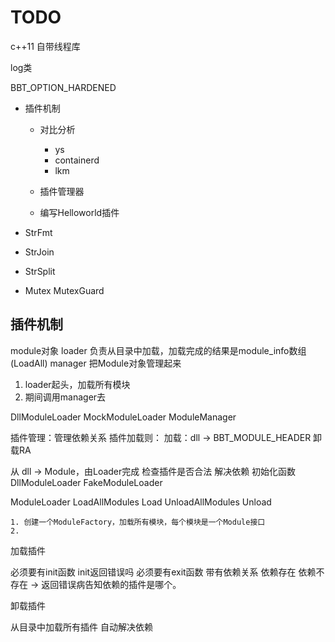 # TODO

c++11 自带线程库


log类

BBT_OPTION_HARDENED

- 插件机制
  - 对比分析
    - ys  
    - containerd
    - lkm
  
  - 插件管理器
  - 编写Helloworld插件


- StrFmt
- StrJoin
- StrSplit

- Mutex MutexGuard


## 插件机制

module对象
loader  负责从目录中加载，加载完成的结果是module_info数组(LoadAll)
manager 把Module对象管理起来

1. loader起头，加载所有模块
2. 期间调用manager去

DllModuleLoader
MockModuleLoader
ModuleManager

插件管理：管理依赖关系
插件加载则：
  加载：dll -> BBT_MODULE_HEADER
  卸载RA


从  dll -> Module，由Loader完成
  检查插件是否合法
  解决依赖
  初始化函数
  DllModuleLoader
  FakeModuleLoader

ModuleLoader
  LoadAllModules
  Load
  UnloadAllModules
  Unload
```
1. 创建一个ModuleFactory，加载所有模块，每个模块是一个Module接口
2. 
```

加载插件


  必须要有init函数
    init返回错误吗
  必须要有exit函数
  带有依赖关系
    依赖存在
    依赖不存在 -> 返回错误病告知依赖的插件是哪个。
  
卸载插件

从目录中加载所有插件
  自动解决依赖
